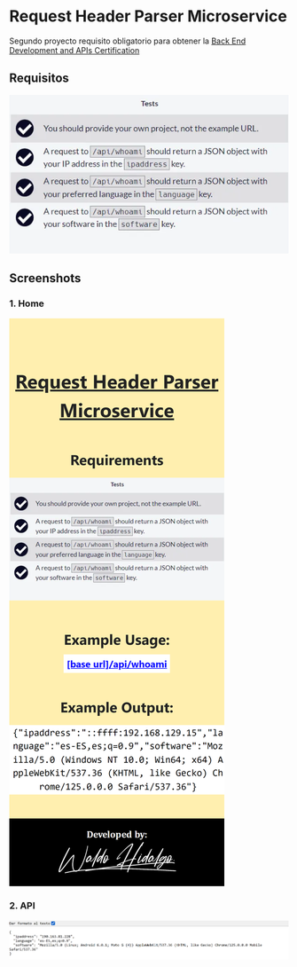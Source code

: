 # Request Header Parser Microservice

Segundo proyecto requisito obligatorio para obtener la [Back End Development and APIs Certification](https://www.freecodecamp.org/learn/apis-and-microservices/apis-and-microservices-projects/request-header-parser-microservice)

## Requisitos

![Requisitos](./screenshots/requisitos.webp)

## Screenshots

### 1. Home

![Home Page](./screenshots/home.png)

### 2. API

![API](./screenshots/api.png)
